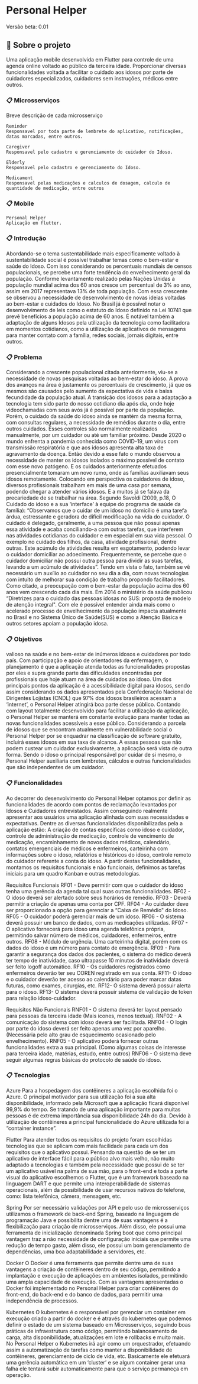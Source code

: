 # Personal Helper


Versão beta: 0.01

## 🚀 Sobre o projeto

Uma aplicação mobile desenvolvida em Flutter para controle de uma agenda online voltado ao público da terceira idade. Proporcionar diversas funcionalidades voltada a facilitar o cuidado aos idosos por parte de cuidadores especializados, cuidadores sem instruções, médicos entre outros.

### 📋 Microsserviços

Breve descrição de cada microsserviço

```
Reminder
Responsavel por toda parte de lembrete do aplicativo, notificações, datas marcadas, entre outros.
```

```
Caregiver
Responsavel pelo cadastro e gerenciamento do cuidador do Idoso.
```

```
Elderly
Responsavel pelo cadastro e gerenciamento do Idoso.
```

```
Medicament
Responsavel pelas medicações e calculos de dosagem, calculo de quantidade de medicação, entre outros
```

### 📋 Mobile
```
Personal Helper
Aplicação em flutter.
```

### 📋 Introdução


Abordando-se o tema sustentabilidade mais especificamente voltado à sustentabilidade social é possível trabalhar temas como o bem-estar e saúde do Idoso. Com isso considerando os percentuais mundiais de censos populacionais, se percebe uma forte tendência do envelhecimento geral da população. Conforme levantamento realizado pelas Nações Unidas a população mundial acima dos 60 anos cresce um percentual de 3% ao ano, assim em 2017 representava 13% de toda população. 
	Com essa crescente se observou a necessidade de desenvolvimento de novas ideias voltadas ao bem-estar e cuidados do Idoso. No Brasil já é possível notar o desenvolvimento de leis como o estatuto do Idoso definido na Lei 10741 que prevê benefícios a população acima de 60 anos. É notável também a adaptação de alguns Idosos pela utilização da tecnologia como facilitadora em momentos cotidianos, como a utilização de aplicativos de mensagens para manter contato com a família, redes sociais, jornais digitais, entre outros.  


### 📋 Problema


Considerando a crescente populacional citada anteriormente, viu-se a necessidade de novas pesquisas voltadas ao bem-estar do idoso. A prova dos avanços na área é justamente os percentuais de crescimento, já que os mesmos são causados pelo aumento da expectativa de vida e baixa fecundidade da população atual. 
	A transição dos idosos para a adaptação a tecnologia tem sido parte do nosso cotidiano dia após dia, onde hoje videochamadas com seus avós já é possível por parte da população. Porém, o cuidado da saúde do idoso ainda se mantém da mesma forma, com consultas regulares, a necessidade de remédios durante o dia, entre outros cuidados. Esses controles são normalmente realizados manualmente, por um cuidador ou até um familiar próximo. 
	Desde 2020 o mundo enfrenta a pandemia conhecida como COVID-19, um vírus com transmissão respiratória e que aos idosos apresenta alta taxa de agravamento da doença. Então devido a esse fato o mundo observou a necessidade de manter os idosos isolados o máximo possível de contato com esse novo patógeno. E os cuidados anteriormente efetuados presencialmente tomaram um novo rumo, onde as famílias auxiliavam seus idosos remotamente. 
Colocando em perspectiva os cuidadores de idoso, diversos profissionais trabalham em mais de uma casa por semana, podendo chegar a atender vários idosos. E a muitos já se falava da precariedade de se trabalhar na área. 
Segundo Savoldi (2009, p.18, O Cuidado do idoso e a sua ‘interface’ à equipe do programa de saúde da família):
“Observamos que o cuidar de um idoso no domicílio é uma tarefa árdua, estressante e geradora de difícil modificação na vida do cuidador. O cuidado é delegado, geralmente, a uma pessoa que não possui apenas essa atividade e acaba conciliando-a com outras tarefas, que interferem nas atividades cotidianas do cuidador e em especial em sua vida pessoal. O exemplo no cuidado dos filhos, da casa, atividade profissional, dentre outras. Este acúmulo de atividades resulta em esgotamento, podendo levar o cuidador domiciliar ao adoecimento. Frequentemente, se percebe que o cuidador domiciliar não possui outra pessoa para dividir as suas tarefas, levando a um acúmulo de atividades”.
	Tendo em vista o fato, também se vê necessário um auxílio ao cuidador no seu dia a dia, com novas tecnologias com intuito de melhorar sua condição de trabalho propondo facilitadores.
	Como citado, a preocupação com o bem-estar da população acima dos 60 anos vem crescendo cada dia mais. Em 2014 o ministério da saúde publicou “Diretrizes para o cuidado das pessoas idosas no SUS: proposta de modelo de atenção integral". Com ele é possível entender ainda mais como o acelerado processo de envelhecimento da população impacta atualmente no Brasil e no Sistema Único de Saúde(SUS) e como a Atenção Básica e outros setores apoiam a população idosa. 


### 📋 Objetivos


valioso na saúde e no bem-estar de inúmeros idosos e cuidadores por todo país. Com participação e apoio de orientadores da enfermagem, o planejamento é que a aplicação atenda todas as funcionalidades propostas por eles e supra grande parte das dificuldades encontradas por profissionais que hoje atuam na área de cuidados ao idoso. 
Um dos principais pontos da aplicação é a acessibilidade digital para idosos, sendo assim considerando os dados apresentados pela Confederação Nacional de Dirigentes Lojistas (CNDL) que 97% dos idosos brasileiros acessam a ‘internet’, o Personal Helper atingirá boa parte desse público. Contando com layout totalmente desenvolvido para facilitar a utilização da aplicação, o Personal Helper se manterá em constante evolução para manter todas as novas funcionalidades acessíveis a esse público. 
Considerando a parcela de idosos que se encontram atualmente em vulnerabilidade social o Personal Helper por se enquadrar na classificação de software gratuito, incluirá esses idosos em sua taxa de alcance. A essas pessoas que não podem custear um cuidador exclusivamente, a aplicação será vista de outra forma. Sendo o idoso o principal responsável por cuidar de si mesmo, o Personal Helper auxiliaria com lembretes, cálculos e outras funcionalidades que são independentes de um cuidador.



### 📋 Funcionalidades


Ao decorrer do desenvolvimento do Personal Helper optamos por definir as funcionalidades de acordo com pontos de reclamação levantados por Idosos e Cuidadores entrevistados. Assim conseguindo realmente apresentar aos usuários uma aplicação alinhada com suas necessidades e expectativas.
	Dentre as diversas funcionalidades disponibilizadas pela a aplicação estão: A criação de contas específicas como idoso e cuidador, controle de administração de medicação, controle de vencimento de medicação, encaminhamento de novos dados médicos, calendário, contatos emergenciais de médicos e enfermeiros, carteirinha com informações sobre o idoso, relatórios e históricos do idoso, controle remoto do cuidador referente a conta do idoso. 
	A partir destas funcionalidades, montamos os requisitos funcionais e não funcionais, definimos as tarefas iniciais para um quadro Kanban e outras metodologias.
  
  Requisitos Funcionais
RF01 - Deve permitir com que o cuidador do idoso tenha uma gerência da agenda tal qual suas outras funcionalidades.
RF02 - O idoso deverá ser alertado sobre seus horários de remédio. 
RF03 - Deverá permitir a criação de apenas uma conta por CPF.
RF04 - Ao cuidador deve ser proporcionado a opção para gerenciar a “Caixa de Remédio" do Idoso.
RF05 - O cuidador poderá gerenciar mais de um idoso.
RF06 - O sistema deverá possuir um banco de dados, com as medicações utilizadas. 
RF07 - O aplicativo fornecerá para idoso uma agenda telefônica própria, permitindo salvar número de médicos, cuidadores, enfermeiros, entre outros. 
RF08 - Módulo de urgência. Uma carteirinha digital, porém com os dados do idoso e um número para contato de emergência. 
RF09 - Para garantir a segurança dos dados dos pacientes, o sistema do médico deverá ter tempo de inatividade, caso ultrapasse 10 minutos de inatividade deverá ser feito logoff automático.
RF10 - Os cuidadores registrados como enfermeiros deverão ter seu COREN registrado em sua conta.
RF11- O idoso e o cuidador deverão ter acesso ao calendário para poder marcar datas futuras, como exames, cirurgias, etc. 
RF12- O sistema deverá possuir alerta para o idoso.
RF13- O sistema deverá possuir sistema de validação de token para relação idoso-cuidador.


Requisitos Não Funcionais
RNF01 - O sistema deverá ter layout pensado para pessoas da terceira idade (Mais ícones, menos textual).
RNF02 - A comunicação do sistema com idoso deverá ser facilitada.
RNF04 - O login por parte do idoso deverá ser feito apenas uma vez por aparelho. (Necessária pelo alto grau de esquecimento ocasionado pelo envelhecimento).
RNF05 - O aplicativo poderá fornecer outras funcionalidades extra a sua principal. (Como algumas coisas de interesse para terceira idade, matérias, estudo, entre outros)
RNF06 - O sistema deve seguir algumas regras básicas do protocolo de saúde do idoso.




### 📋 Tecnologias


Azure 
Para a hospedagem dos contêineres a aplicação escolhida foi o Azure. O principal motivador para sua utilização foi a sua alta disponibilidade, informado pela Microsoft que a aplicação ficará disponível 99,9% do tempo. Se tratando de uma aplicação importante para muitas pessoas é de extrema importância sua disponibilidade 24h do dia. Devido à utilização de contêineres a principal funcionalidade do Azure utilizada foi a “container instance”.

Flutter
	Para atender todos os requisitos do projeto foram escolhidas tecnologias que se aplicam com mais facilidade para cada um dos requisitos que o aplicativo possui. Pensando na questão de se ter um aplicativo de interface fácil para o público alvo mais velho, não muito adaptado a tecnologias e também pela necessidade que possui de se ter um aplicativo usável na palma de sua mão, para o front-end e toda a parte visual do aplicativo escolhemos o Flutter, que é um framework baseado na linguagem DART e que permite uma interoperabilidade de sistemas operacionais, além da possibilidade de usar recursos nativos do telefone, como: lista telefônica, câmera, mensagem, etc.

Spring
	Por ser necessário validações por API e pelo uso de microsserviços utilizamos o framework de back-end Spring, baseado na linguagem de programação Java e possibilita dentre uma de suas vantagens é a flexibilização para criação de microsserviços. Além disso, ele possui uma ferramenta de inicialização denominada Spring boot que como principal vantagem traz a não necessidade de configuração iniciais que permite uma redução de tempo gasto, além disso, ele possui um bom gerenciamento de dependências, uma boa adaptabilidade a servidores, etc. 

Docker
	O Docker é uma ferramenta que permite dentre uma de suas vantagens a criação de contêineres dentro de seu código, permitindo a implantação e execução de aplicações em ambientes isolados, permitindo uma ampla capacidade de execução. Com as vantagens apresentadas o Docker foi implementado no Personal Helper para criar contêineres do front-end, do back-end e do banco de dados, para permitir uma independência de processos.

Kubernetes
	O kubernetes é o responsável por gerenciar um container em execução criado a partir do docker e é através do kubernetes que podemos definir o estado de um sistema baseado em Microsserviços, seguindo boas práticas de infraestrutura como código, permitindo balanceamento de carga, alta disponibilidade, atualizações em lote e rollbacks e muito mais. 	
	No Personal Helper o Kubernetes irá agir como um orquestrador, efetuando assim a automatização de tarefas como manter a disponibilidade de contêineres, gerenciamento de ciclo de vida, etc. Basicamente ele efetuará uma gerência automática em um ‘cluster’ e se algum container gerar uma falha ele tentará subir automaticamente para que o serviço permaneça em operação.

